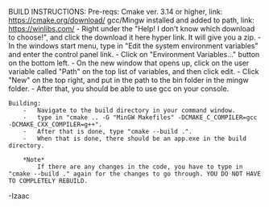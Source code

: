 BUILD INSTRUCTIONS:
    Pre-reqs:
        Cmake ver. 3.14 or higher, link: https://cmake.org/download/
        gcc/Mingw installed and added to path, link: https://winlibs.com/
            -   Right under the "Help! I don't know which download to choose!", and click the download it here hyper link. It will give you a zip.
            -   In the windows start menu, type in "Edit the system environment variables" and enter the control panel link.
            -   Click on "Environment Variables..." button on the bottom left.
            -   On the new window that opens up, click on the user variable called "Path" on the top list of variables, and then click edit.
            -   Click "New" on the top right, and put in the path to the bin folder in the mingw folder.
            -   After that, you should be able to use gcc on your console.

    Building:
        -   Navigate to the build directory in your command window.
        -   type in "cmake .. -G "MinGW Makefiles" -DCMAKE_C_COMPILER=gcc -DCMAKE_CXX_COMPILER=g++".
        -   After that is done, type "cmake --build .".
        -   When that is done, there should be an app.exe in the build directory.

        *Note*
            If there are any changes in the code, you have to type in "cmake --build ." again for the changes to go through. YOU DO NOT HAVE TO COMPLETELY REBUILD.

-Izaac
